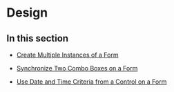 
# Design

## In this section


- [Create Multiple Instances of a Form](1e59bcce-f65f-8632-d96c-9e93af419d05.md)
    
- [Synchronize Two Combo Boxes on a Form](fcfc692b-b1c0-c44f-26cd-7d1de732eb6f.md)
    
- [Use Date and Time Criteria from a Control on a Form](65ea2c4c-f714-a34a-7430-b2b11fddf1a6.md)
    
